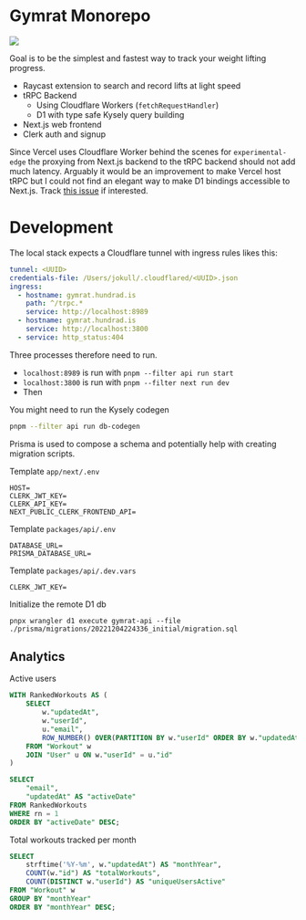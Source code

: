 # Gymrat Monorepo

![](https://ss.solberg.is/LyufAM+)

Goal is to be the simplest and fastest way to track your weight lifting progress.

- Raycast extension to search and record lifts at light speed
- tRPC Backend
  - Using Cloudflare Workers (`fetchRequestHandler`)
  - D1 with type safe Kysely query building
- Next.js web frontend
- Clerk auth and signup

Since Vercel uses Cloudflare Worker behind the scenes for `experimental-edge` the proxying from
Next.js backend to the tRPC backend should not add much latency. Arguably it would be an improvement
to make Vercel host tRPC but I could not find an elegant way to make D1 bindings accessible to
Next.js. Track [this issue](https://github.com/cloudflare/next-on-pages/issues/1) if interested.

# Development

The local stack expects a Cloudflare tunnel with ingress rules likes this:

```yaml
tunnel: <UUID>
credentials-file: /Users/jokull/.cloudflared/<UUID>.json
ingress:
  - hostname: gymrat.hundrad.is
    path: ^/trpc.*
    service: http://localhost:8989
  - hostname: gymrat.hundrad.is
    service: http://localhost:3800
  - service: http_status:404
```

Three processes therefore need to run.

- `localhost:8989` is run with `pnpm --filter api run start`
- `localhost:3800` is run with `pnpm --filter next run dev`
- Then

You might need to run the Kysely codegen

```bash
pnpm --filter api run db-codegen
```

Prisma is used to compose a schema and potentially help with creating migration
scripts.

Template `app/next/.env`

```
HOST=
CLERK_JWT_KEY=
CLERK_API_KEY=
NEXT_PUBLIC_CLERK_FRONTEND_API=
```

Template `packages/api/.env`

```
DATABASE_URL=
PRISMA_DATABASE_URL=
```

Template `packages/api/.dev.vars`

```
CLERK_JWT_KEY=
```

Initialize the remote D1 db

```
pnpx wrangler d1 execute gymrat-api --file ./prisma/migrations/20221204224336_initial/migration.sql
```

## Analytics

Active users

```sql
WITH RankedWorkouts AS (
    SELECT
        w."updatedAt",
        w."userId",
        u."email",
        ROW_NUMBER() OVER(PARTITION BY w."userId" ORDER BY w."updatedAt" DESC) AS rn
    FROM "Workout" w
    JOIN "User" u ON w."userId" = u."id"
)

SELECT
    "email",
    "updatedAt" AS "activeDate"
FROM RankedWorkouts
WHERE rn = 1
ORDER BY "activeDate" DESC;
```

Total workouts tracked per month

```sql
SELECT
    strftime('%Y-%m', w."updatedAt") AS "monthYear",
    COUNT(w."id") AS "totalWorkouts",
    COUNT(DISTINCT w."userId") AS "uniqueUsersActive"
FROM "Workout" w
GROUP BY "monthYear"
ORDER BY "monthYear" DESC;
```

